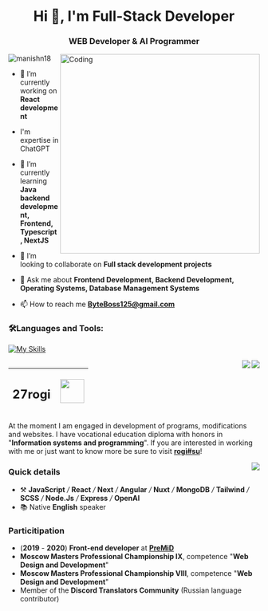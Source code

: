 <h1 align="center">Hi 👋, I'm Full-Stack Developer</h1>
<h3 align="center"> WEB Developer & AI Programmer</h3>
<img align="right" alt="Coding" width="400" src="https://media2.giphy.com/media/qgQUggAC3Pfv687qPC/giphy.gif">

<p align="left"> <img src="https://komarev.com/ghpvc/?username=manishn18&label=Profile%20views&color=0e75b6&style=flat" alt="manishn18" /> </p>

- 🔭 I’m currently working on **React development**

- I'm expertise in ChatGPT 

- 🌱 I’m currently learning **Java backend development, Frontend, Typescript, NextJS**

- 👯 I’m looking to collaborate on **Full stack development projects**

- 💬 Ask me about **Frontend Development, Backend Development, Operating Systems, Database Management Systems**

- 📫 How to reach me **ByteBoss125@gmail.com**

<h3 align="left">🛠Languages and Tools:</h3>

  [![My Skills](https://skillicons.dev/icons?i=react,vite,materialui,html,css,tailwind,bootstrap,js,firebase,express,nodejs,mongodb,postman,figma,git)](#)

<img align="right" src="https://img.shields.io/endpoint?url=https%3A%2F%2Fhits.dwyl.com%2F27rogi%2F27rogi.json&style=flat-square&label=%F0%9F%A7%AA%20profile%20views&labelColor=393e43&color=4ecba4" /> [<img align="right" src="https://www.codewars.com/users/27rogi/badges/small" />](https://www.codewars.com/users/27rogi)

| <h2><b>27rogi</b></h2> | <img align="right" width="48" src="https://media4.giphy.com/media/7ai7UN3xf5b1JVYiQd/giphy.gif"> |
| :--- | ---: |  

At the moment I am engaged in development of programs, modifications and websites. I have vocational education diploma with honors in "**Information systems and programming**".
If you are interested in working with me or just want to know more be sure to visit [__**rogi#su**__](https://rogi.su)!

<img align="right" src="https://github-readme-stats.vercel.app/api/top-langs/?username=27rogi&custom_title=%F0%9F%94%A5%20Most%20used%20languages&title_color=4ecba4&text_color=fff&langs_count=6&border_color=393e43&bg_color=121214&card_width=200" />

### Quick details

- ⚒️ **JavaScript** */* **React** */* **Next** */* **Angular** */* **Nuxt** */* **MongoDB** */* **Tailwind** */* **SCSS** */* **Node.Js** */* **Express** */* **OpenAI**
- 📚 Native **English** speaker

### Particitipation

- (**2019** - **2020**) **Front-end developer** at [**PreMiD**](https://premid.app/)
- **Moscow Masters Professional Championship IX**, competence "**Web Design and Development**"
- **Moscow Masters Professional Championship VIII**, competence "**Web Design and Development**"
- Member of the **Discord Translators Community** (Russian language contributor)


<div>

